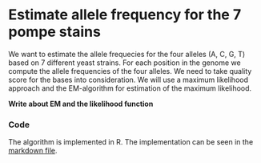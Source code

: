 # Estimate allele frequency for the 7 pompe stains 

We want to estimate the allele frequecies for the four alleles (A, C, G, T) based on 7 different yeast strains. For each position in the genome we compute the allele frequencies of the four alleles. We need to take quality score for the bases into consideration. We will use a maximum likelihood approach and the EM-algorithm for estimation of the maximum likelihood.

**Write about EM and the likelihood function**


### Code

The algorithm is implemented in R. The implementation can be seen in the [markdown file](AlleleFreq_EM_algo.md).
